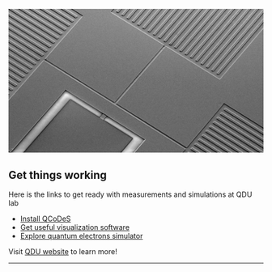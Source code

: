 ![Image](./github_image.png)

## Get things working

Here is the links to get ready with measurements and simulations at QDU lab

* [Install QCoDeS](https://microsoft.github.io/Qcodes/)
* [Get useful visualization software](https://github.com/toolsforexperiments/plottr)
* [Explore quantum electrons simulator](https://github.com/mbelianchikov/quantum_electron_rydberg)


Visit [QDU website](https://www.oist.jp/research/research-units/qdu) to learn more!

----

